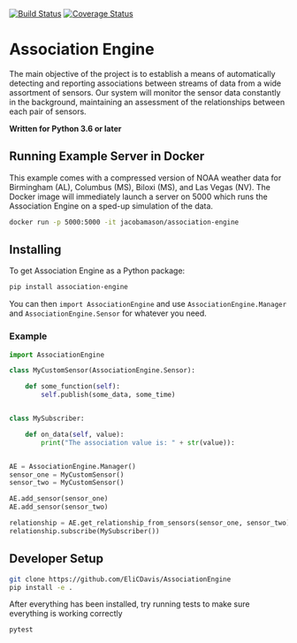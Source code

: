 [![Build Status](https://travis-ci.org/EliCDavis/AssociationEngine.svg?branch=master)](https://travis-ci.org/EliCDavis/AssociationEngine) [![Coverage Status](https://coveralls.io/repos/github/EliCDavis/AssociationEngine/badge.svg?branch=master)](https://coveralls.io/github/EliCDavis/AssociationEngine)

# Association Engine

The main objective of the project is to establish a means of automatically detecting and reporting associations between streams of data from a wide assortment of sensors. Our system will monitor the sensor data constantly in the background, maintaining an assessment of the relationships between each pair of sensors.

**Written for Python 3.6 or later**

## Running Example Server in Docker

This example comes with a compressed version of NOAA weather data for Birmingham (AL), Columbus (MS), Biloxi (MS), and Las Vegas (NV). The Docker image will immediately launch a server on 5000 which runs the Association Engine on a sped-up simulation of the data.
```bash
docker run -p 5000:5000 -it jacobamason/association-engine
```

## Installing
To get Association Engine as a Python package:
```bash
pip install association-engine
```

You can then `import AssociationEngine` and use `AssociationEngine.Manager` and `AssociationEngine.Sensor` for whatever you need.

### Example
```python
import AssociationEngine

class MyCustomSensor(AssociationEngine.Sensor):

    def some_function(self):
        self.publish(some_data, some_time)


class MySubscriber:

    def on_data(self, value):
        print("The association value is: " + str(value)):


AE = AssociationEngine.Manager()
sensor_one = MyCustomSensor()
sensor_two = MyCustomSensor()

AE.add_sensor(sensor_one)
AE.add_sensor(sensor_two)

relationship = AE.get_relationship_from_sensors(sensor_one, sensor_two)
relationship.subscribe(MySubscriber())
```

## Developer Setup

```bash
git clone https://github.com/EliCDavis/AssociationEngine
pip install -e .
```

After everything has been installed, try running tests to make sure everything is working correctly

```bash
pytest
```
